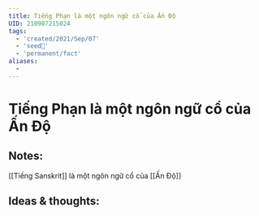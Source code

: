 ```yaml
---
title: Tiếng Phạn là một ngôn ngữ cổ của Ấn Độ
UID: 210907215024
tags:
  - 'created/2021/Sep/07'
  - 'seed🥜'
  - 'permanent/fact'
aliases:
  - 
---
```

# Tiếng Phạn là một ngôn ngữ cổ của Ấn Độ

## Notes:
[[Tiếng Sanskrit]] là một ngôn ngữ cổ của [[Ấn Độ]]

## Ideas & thoughts:
